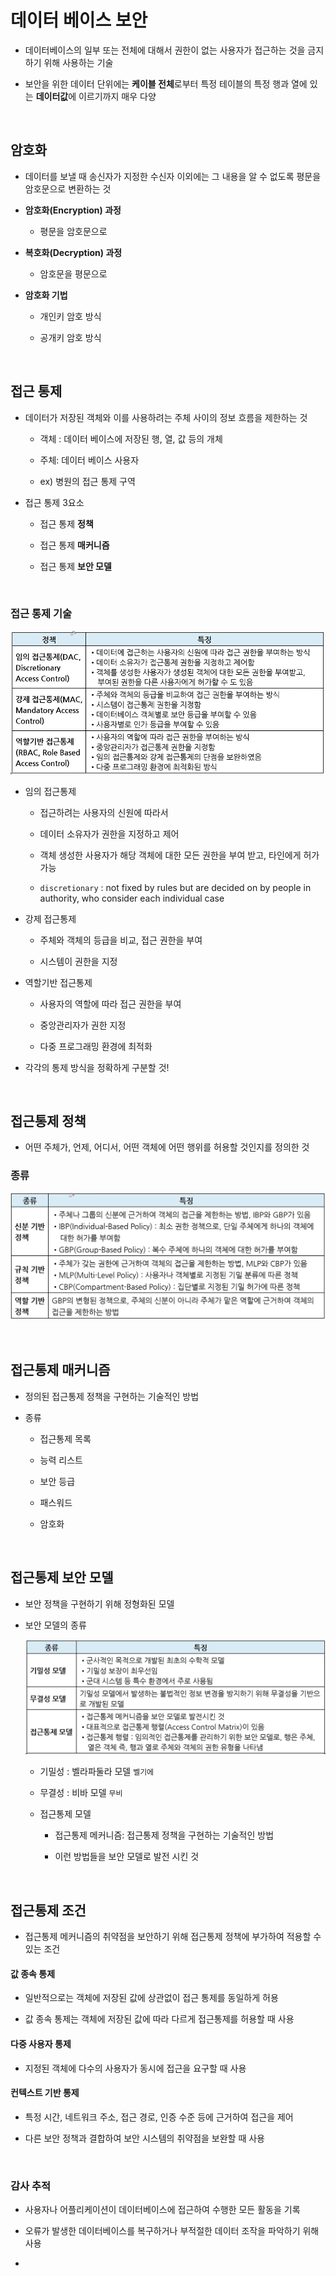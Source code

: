 # 데이터 베이스 보안

* 데이터베이스의 일부 또는 전체에 대해서 권한이 없는 사용자가 접근하는 것을 금지하기 위해 사용하는 기술

* 보안을 위한 데이터 단위에는 **케이블 전체**로부터 특정 테이블의 특정 행과 열에 있는 **데이터값**에 이르기까지 매우 다양

<br/>

## 암호화

* 데이터를 보낼 때 송신자가 지정한 수신자 이외에는 그 내용을 알 수 없도록 평문을 암호문으로 변환하는 것

* **암호화(Encryption) 과정**
  
  * 평문을 암호문으로

* **복호화(Decryption) 과정**
  
  * 암호문을 평문으로

* **암호화 기법**
  
  * 개인키 암호 방식
  
  * 공개키 암호 방식

<br/>

## 접근 통제

* 데이터가 저장된 객체와 이를 사용하려는 주체 사이의 정보 흐름을 제한하는 것
  
  * 객체 : 데이터 베이스에 저장된 행, 열, 값 등의 개체
  
  * 주체: 데이터 베이스 사용자
  
  * ex) 병원의 접근 통제 구역

* 접근 통제 3요소
  
  * 접근 통제 **정책**
  
  * 접근 통제 **매커니즘**
  
  * 접근 통제 **보안 모델**

<br/>

### 접근 통제 기술

![](55_데이터베이스-보안.assets/2022-07-18-21-28-25-image.png)

* 임의 접근통제
  
  * 접근하려는 사용자의 신원에 따라서
  
  * 데이터 소유자가 권한을 지정하고 제어
  
  * 객체 생성한 사용자가 해당 객체에 대한 모든 권한을 부여 받고, 타인에게 허가 가능
  
  * `discretionary` : not fixed by rules but are decided on by people in authority, who consider each individual case

* 강제 접근통제
  
  * 주체와 객체의 등급을 비교, 접근 권한을 부여
  
  * 시스템이 권한을 지정

* 역할기반 접근통제
  
  * 사용자의 역할에 따라 접근 권한을 부여
  
  * 중앙관리자가 권한 지정
  
  * 다중 프로그래밍 환경에 최적화

* 각각의 통제 방식을 정확하게 구분할 것!

<br/>

## 접근통제 정책

* 어떤 주체가, 언제, 어디서, 어떤 객체에 어떤 행위를 허용할 것인지를 정의한 것

### 종류

![](55_데이터베이스-보안.assets/2022-07-18-21-48-57-image.png)

<br/>

## 접근통제 매커니즘

* 정의된 접근통제 정책을 구현하는 기술적인 방법

* 종류
  
  * 접근통제 목록
  
  * 능력 리스트
  
  * 보안 등급
  
  * 패스워드
  
  * 암호화

<br/>

## 접근통제 보안 모델

* 보안 정책을 구현하기 위해 정형화된 모델

* 보안 모델의 종류
  
  ![](55_데이터베이스-보안.assets/2022-07-18-21-56-39-image.png)
  
  * 기밀성 : 벨라파둘라 모델 `벨기에`
  
  * 무결성 : 비바 모델 `무비`
  
  * 접근통제 모델
    
    * 접근통제 메커니즘: 접근통제 정책을 구현하는 기술적인 방법
    
    * 이런 방법들을 보안 모델로 발전 시킨 것

<br/>

## 접근통제 조건

* 접근통제 메커니즘의 취약점을 보안하기 위해 접근통제 정책에 부가하여 적용할 수 있는 조건

#### 값 종속 통제

* 일반적으로는 객체에 저장된 값에 상관없이 접근 통제를 동일하게 허용

* 값 종속 통제는 객체에 저장된 값에 따라 다르게 접근통제를 허용할 때 사용

#### 다중 사용자 통제

* 지정된 객체에 다수의 사용자가 동시에 접근을 요구할 때 사용 

#### 컨텍스트 기반 통제

* 특정 시간, 네트워크 주소, 접근 경로, 인증 수준 등에 근거하여 접근을 제어

* 다른 보안 정책과 결합하여 보안 시스템의 취약점을 보완할 때 사용

<br/>

### 감사 추적

* 사용자나 어플리케이션이 데이터베이스에 접근하여 수행한 모든 활동을 기록

* 오류가 발생한 데이터베이스를 복구하거나 부적절한 데이터 조작을 파악하기 위해 사용

* 
